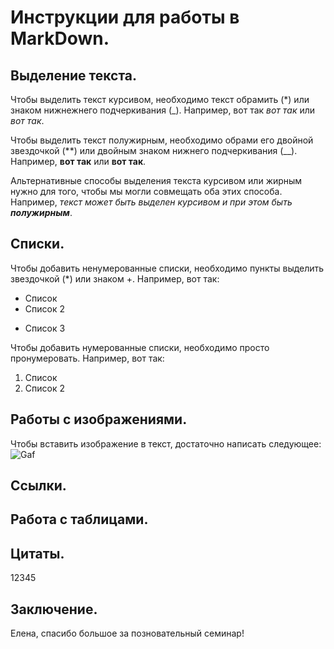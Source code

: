 # Инструкции для работы в MarkDown.

## Выделение текста.

Чтобы выделить текст курсивом, необходимо текст обрамить (*) или знаком нижнежнего подчеркивания (_). Например, вот так *вот так* или _вот так_.

Чтобы выделить текст полужирным, необходимо обрами его двойной звездочкой (**) или двойным знаком нижнего подчеркивания (__). Например, **вот так** или __вот так__.

Альтернативные способы выделения текста курсивом или жирным нужно для того, чтобы мы могли совмещать оба этих способа. Например, _текст может быть выделен курсивом и при этом быть **полужирным**_.

## Списки.

Чтобы добавить ненумерованные списки, необходимо пункты выделить звездочкой (*) или знаком +.
Например, вот так:
* Список
* Список 2
+ Список 3

Чтобы добавить нумерованные списки, необходимо просто пронумеровать.
Например, вот так:
1. Список
2. Список 2

## Работы с изображениями.

Чтобы вставить изображение в текст, достаточно написать следующее: 
![Gaf](koker.jpg)

## Ссылки.

## Работа с таблицами.

## Цитаты.

12345

## Заключение.

Елена, спасибо большое за позновательный семинар!